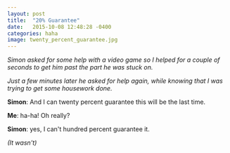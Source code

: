 ```yaml
---
layout: post
title:  "20% Guarantee"
date:   2015-10-08 12:48:28 -0400
categories: haha
image: twenty_percent_guarantee.jpg
---
```


*Simon asked for some help with a video game so I helped for a couple of seconds to get him past the part he was stuck on.*

*Just a few minutes later he asked for help again, while knowing that I was trying to get some housework done.*

**Simon**: And I can twenty percent guarantee this will be the last time.

**Me**: ha-ha! Oh really?

**Simon**: yes, I can't hundred percent guarantee it.

*(It wasn't)*